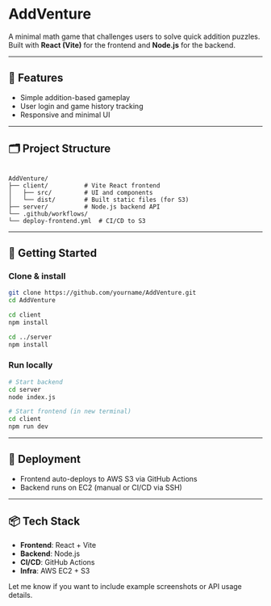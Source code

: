 # AddVenture

A minimal math game that challenges users to solve quick addition puzzles.  
Built with **React (Vite)** for the frontend and **Node.js** for the backend.

---

## 🧠 Features

- Simple addition-based gameplay
- User login and game history tracking
- Responsive and minimal UI

---

## 🗂️ Project Structure

```

AddVenture/
├── client/          # Vite React frontend
│   ├── src/         # UI and components
│   └── dist/        # Built static files (for S3)
├── server/          # Node.js backend API
└── .github/workflows/
└── deploy-frontend.yml  # CI/CD to S3

````

---

## 🚀 Getting Started

### Clone & install

```bash
git clone https://github.com/yourname/AddVenture.git
cd AddVenture

cd client
npm install

cd ../server
npm install
````

### Run locally

```bash
# Start backend
cd server
node index.js

# Start frontend (in new terminal)
cd client
npm run dev
```

---

## 🔄 Deployment

* Frontend auto-deploys to AWS S3 via GitHub Actions
* Backend runs on EC2 (manual or CI/CD via SSH)

---

## 📦 Tech Stack

* **Frontend**: React + Vite
* **Backend**: Node.js
* **CI/CD**: GitHub Actions
* **Infra**: AWS EC2 + S3


Let me know if you want to include example screenshots or API usage details.
```
